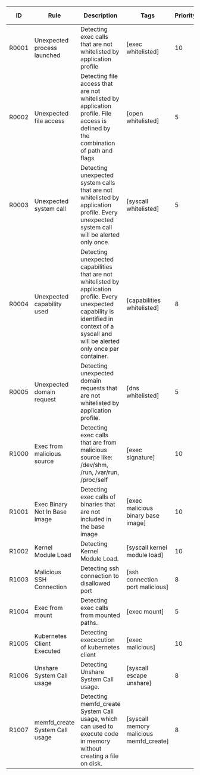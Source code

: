 | ID | Rule | Description | Tags | Priority | Application profile |
|----|------|-------------|------|----------|---------------------|
| R0001 | Unexpected process launched | Detecting exec calls that are not whitelisted by application profile | [exec whitelisted] | 10 | true |
| R0002 | Unexpected file access | Detecting file access that are not whitelisted by application profile. File access is defined by the combination of path and flags | [open whitelisted] | 5 | true |
| R0003 | Unexpected system call | Detecting unexpected system calls that are not whitelisted by application profile. Every unexpected system call will be alerted only once. | [syscall whitelisted] | 5 | true |
| R0004 | Unexpected capability used | Detecting unexpected capabilities that are not whitelisted by application profile. Every unexpected capability is identified in context of a syscall and will be alerted only once per container. | [capabilities whitelisted] | 8 | true |
| R0005 | Unexpected domain request | Detecting unexpected domain requests that are not whitelisted by application profile. | [dns whitelisted] | 5 | true |
| R1000 | Exec from malicious source | Detecting exec calls that are from malicious source like: /dev/shm, /run, /var/run, /proc/self | [exec signature] | 10 | false |
| R1001 | Exec Binary Not In Base Image | Detecting exec calls of binaries that are not included in the base image | [exec malicious binary base image] | 10 | false |
| R1002 | Kernel Module Load | Detecting Kernel Module Load. | [syscall kernel module load] | 10 | false |
| R1003 | Malicious SSH Connection | Detecting ssh connection to disallowed port | [ssh connection port malicious] | 8 | false |
| R1004 | Exec from mount | Detecting exec calls from mounted paths. | [exec mount] | 5 | false |
| R1005 | Kubernetes Client Executed | Detecting exececution of kubernetes client | [exec malicious] | 10 | false |
| R1006 | Unshare System Call usage | Detecting Unshare System Call usage. | [syscall escape unshare] | 8 | false |
| R1007 | memfd_create System Call usage | Detecting memfd_create System Call usage, which can used to execute code in memory without creating a file on disk. | [syscall memory malicious memfd_create] | 8 | false |